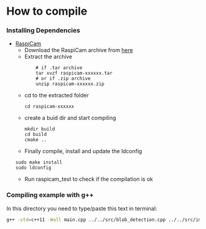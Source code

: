 # How to compile  

### Installing Dependencies
- [RaspiCam](https://www.uco.es/investiga/grupos/ava/node/40)
	+ Download the RaspiCam archive from [here](https://sourceforge.net/projects/raspicam/files/latest/download)
	+ Extract the archive
		``` 
			# if .tar archive
			tar xvzf raspicam-xxxxxx.tar 
			# or if .zip archive
			unzip raspicam-xxxxxx.zip
		```
	+ cd to the extracted folder
		``` 
		cd raspicam-xxxxxx
		```
	+ create a buid dir and start compiling
		```  
		mkdir build
		cd build
		cmake ..
		```
	+  Finally compile, install and update the ldconfig
	``` make
	sudo make install
	sudo ldconfig
	```
	+ Run raspicam_test to check if the compilation is ok
### Compiling example with g++    
In this directory you need to type/paste this text in terminal:    
```bash
g++ -std=c++11 -Wall main.cpp ../../src/blob_detection.cpp ../../src/image_function_helper.cpp ../../src/image_function.cpp -o main -I/usr/local/include -L/opt/vc/lib -lraspicam -lmmal -lmmal_core -lmmal_util
```
